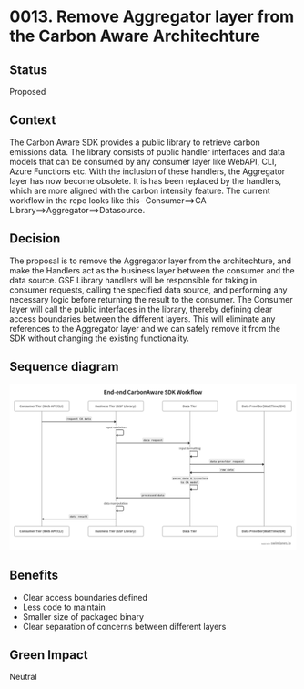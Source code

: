 # 0013. Remove Aggregator layer from the Carbon Aware Architechture

## Status

Proposed

## Context
The Carbon Aware SDK provides a public library to retrieve carbon emissions data. The library consists of public handler interfaces and data models that can be consumed by any consumer layer like WebAPI, CLI, Azure Functions etc.
With the inclusion of these handlers, the Aggregator layer has now become obsolete. It is has been replaced by the handlers, which are more aligned with the carbon intensity feature.
The current workflow in the repo looks like this- Consumer==>CA Library==>Aggregator==>Datasource. 

## Decision

The proposal is to remove the Aggregator layer from the architechture, and make the Handlers act as the business layer between the consumer and the data source.
GSF Library handlers will be responsible for taking in consumer requests, calling the specified data source, and performing any necessary logic before returning the result to the consumer. 
The Consumer layer will call the public interfaces in the library, thereby defining clear access boundaries between the different layers. This will eliminate any references to the Aggregator layer and we can safely remove it from the SDK without changing the existing functionality.   

## Sequence diagram

![WebApi Screenshot](../../images/revised-end-end-tiers.png)


## Benefits

- Clear access boundaries defined
- Less code to maintain
- Smaller size of packaged binary 
- Clear separation of concerns between different layers


## Green Impact

Neutral

